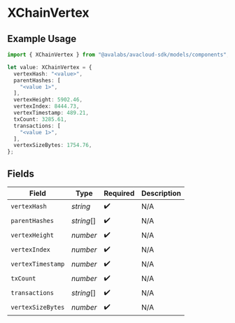 # XChainVertex

## Example Usage

```typescript
import { XChainVertex } from "@avalabs/avacloud-sdk/models/components";

let value: XChainVertex = {
  vertexHash: "<value>",
  parentHashes: [
    "<value 1>",
  ],
  vertexHeight: 5902.46,
  vertexIndex: 8444.73,
  vertexTimestamp: 489.21,
  txCount: 3285.61,
  transactions: [
    "<value 1>",
  ],
  vertexSizeBytes: 1754.76,
};
```

## Fields

| Field              | Type               | Required           | Description        |
| ------------------ | ------------------ | ------------------ | ------------------ |
| `vertexHash`       | *string*           | :heavy_check_mark: | N/A                |
| `parentHashes`     | *string*[]         | :heavy_check_mark: | N/A                |
| `vertexHeight`     | *number*           | :heavy_check_mark: | N/A                |
| `vertexIndex`      | *number*           | :heavy_check_mark: | N/A                |
| `vertexTimestamp`  | *number*           | :heavy_check_mark: | N/A                |
| `txCount`          | *number*           | :heavy_check_mark: | N/A                |
| `transactions`     | *string*[]         | :heavy_check_mark: | N/A                |
| `vertexSizeBytes`  | *number*           | :heavy_check_mark: | N/A                |